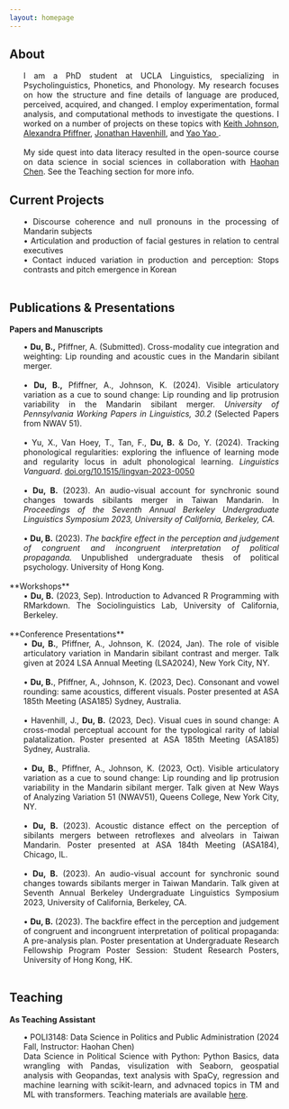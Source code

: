 ```yaml
---
layout: homepage
---
```


## About

<style>
div {
  margin-right: 25px;
  margin-left: 25px;
}
</style>
<div style="text-align: justify">
I am a PhD student at UCLA Linguistics, specializing in Psycholinguistics, Phonetics, and Phonology. My research focuses on how the structure and fine details of language are produced, perceived, acquired, and changed. I employ experimentation, formal analysis, and computational methods to investigate the questions. I worked on a number of projects on these topics with <a href="https://linguistics.berkeley.edu/~kjohnson/"> Keith Johnson</a>, <a href="https://www.alexandra-pfiffner.com/"> Alexandra Pfiffner</a>, <a href="https://Jhavenhill.com"> Jonathan Havenhill</a>, and <a href = "https://research.polyu.edu.hk/en/persons/yao-yao"> Yao Yao </a>.
<br>
<br>
My side quest into data literacy resulted in the open-source course on data science in social sciences in collaboration with <a href="https://haohanchen.github.io"> Haohan Chen</a>. See the Teaching section for more info.
<br>

</div>
<p></p>

## Current Projects

<div style="text-align: justify">
&#8226; Discourse coherence and null pronouns in the processing of Mandarin subjects
<br>
&#8226; Articulation and production of facial gestures in relation to central executives
<br>
&#8226; Contact induced variation in production and perception: Stops contrasts and pitch emergence in Korean
</div>
<br>

## Publications & Presentations

**Papers and Manuscripts**

<div style="text-align: justify">
&#8226; <b>Du, B.,</b> Pfiffner, A. (Submitted). Cross-modality cue integration and weighting: Lip rounding and acoustic cues in the Mandarin sibilant merger.
<br>
<br>
&#8226; <b>Du, B.,</b> Pfiffner, A., Johnson, K. (2024). Visible articulatory variation as a cue to sound change: Lip rounding and lip protrusion variability in the Mandarin sibilant merger. <i>University of Pennsylvania Working Papers in Linguistics, 30.2</i> (Selected Papers from NWAV 51).
<br>
<br>
&#8226; Yu, X., Van Hoey, T., Tan, F., <b>Du, B.</b> & Do, Y. (2024). Tracking phonological regularities: exploring the influence of learning mode and regularity locus in adult phonological learning. <i>Linguistics Vanguard</i>. <a href="https://doi.org/10.1515/lingvan-2023-0050" target="_blank">doi.org/10.1515/lingvan-2023-0050</a>
<br>
<br>
&#8226; <b>Du, B.</b> (2023). An audio-visual account for synchronic sound changes towards sibilants merger in Taiwan Mandarin. In <i>Proceedings of the Seventh Annual Berkeley Undergraduate Linguistics Symposium 2023, University of California, Berkeley, CA.</i>
<br>
<br>
&#8226; <b>Du, B.</b> (2023). <i>The backfire effect in the perception and judgement of congruent and incongruent interpretation of political propaganda.</i> Unpublished undergraduate thesis of political psychology. University of Hong Kong.
</div>
<br>
**Workshops**

<div style="text-align: justify">
&#8226; <b>Du, B.</b> (2023, Sep). Introduction to Advanced R Programming with RMarkdown. The Sociolinguistics Lab, University of California, Berkeley.
</div>
<br>
**Conference Presentations**
<div style="text-align: justify">
&#8226; <b>Du, B.</b>, Pfiffner, A., Johnson, K. (2024, Jan). The role of visible articulatory variation in Mandarin sibilant contrast and merger. Talk given at 2024 LSA Annual Meeting (LSA2024), New York City, NY.
<br>
<br>
&#8226; <b>Du, B.</b>, Pfiffner, A., Johnson, K. (2023, Dec). Consonant and vowel rounding: same acoustics, different visuals. Poster presented at ASA 185th Meeting (ASA185) Sydney, Australia.
<br>
<br>
&#8226; Havenhill, J., <b>Du, B.</b> (2023, Dec). Visual cues in sound change: A cross-modal perceptual account for the typological rarity of labial palatalization. Poster presented at ASA 185th Meeting (ASA185) Sydney, Australia.
<br>
<br>
&#8226; <b>Du, B.</b>, Pfiffner, A., Johnson, K. (2023, Oct). Visible articulatory variation as a cue to sound change: Lip rounding and lip protrusion variability in the Mandarin sibilant merger. Talk given at New Ways of Analyzing Variation 51 (NWAV51), Queens College, New York City, NY.
<br>
<br>
&#8226; <b>Du, B.</b> (2023). Acoustic distance effect on the perception of sibilants mergers between retroflexes and alveolars in Taiwan Mandarin. Poster presented at ASA 184th Meeting (ASA184), Chicago, IL.
<br>
<br>
&#8226; <b>Du, B.</b> (2023). An audio-visual account for synchronic sound changes towards sibilants merger in Taiwan Mandarin. Talk given at Seventh Annual Berkeley Undergraduate Linguistics Symposium 2023, University of California, Berkeley, CA.
<br>
<br>
&#8226; <b>Du, B.</b> (2023). The backfire effect in the perception and judgement of congruent and incongruent interpretation of political propaganda: A pre-analysis plan. Poster presentation at Undergraduate Research Fellowship Program Poster Session: Student Research Posters, University of Hong Kong, HK.
</div>
<br>

## Teaching

**As Teaching Assistant**
<div style="text-align: justify">
&#8226; POLI3148: Data Science in Politics and Public Administration (2024 Fall, Instructor: Haohan Chen)
<br>
Data Science in Political Science with Python: Python Basics, data wrangling with Pandas, visulization with Seaborn, geospatial analysis with Geopandas, text analysis with SpaCy, regression and machine learning with scikit-learn, and advnaced topics in TM and ML with transformers. Teaching materials are available <a href="https://github.com/haohanchen/dasppa-24f-hku" target="_blank">here</a>.
</div>
<br>
<p></p>

